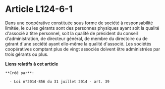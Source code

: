 # Article L124-6-1

Dans une coopérative constituée sous forme de société à responsabilité limitée, le ou les gérants sont des personnes
physiques ayant soit la qualité d'associé à titre personnel, soit la qualité de président du conseil d'administration, de
directeur général, de membre du directoire ou de gérant d'une société ayant elle-même la qualité d'associé. Les sociétés
coopératives comptant plus de vingt associés doivent être administrées par trois gérants ou plus.

**Liens relatifs à cet article**

	**Créé par**:

	  - Loi n°2014-856 du 31 juillet 2014 - art. 39
